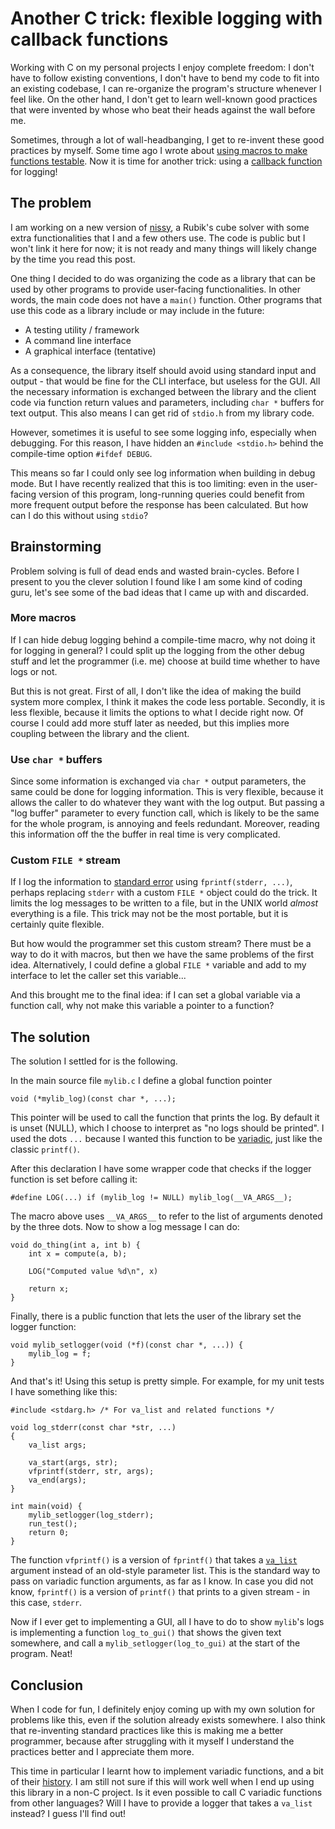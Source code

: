 # Another C trick: flexible logging with callback functions

Working with C on my personal projects I enjoy complete freedom: I
don't have to follow existing conventions, I don't have to bend my
code to fit into an existing codebase, I can re-organize the program's
structure whenever I feel like. On the other hand, I don't get to
learn well-known good practices that were invented by whose who
beat their heads against the wall before me.

Sometimes, through a lot of wall-headbanging, I get to re-invent
these good practices by myself. Some time ago I wrote about
[using macros to make functions testable](../2023-11-14-test-visibility-c-macro).
Now it is time for another trick: using a
[callback function](https://en.wikipedia.org/wiki/Callback_(computer_programming))
for logging!

## The problem

I am working on a new version of [nissy](https://nissy.tronto.net),
a Rubik's cube solver with some extra functionalities that I and a
few others use. The code is public but I won't link it here for
now; it is not ready and many things will likely change by the time
you read this post.

One thing I decided to do was organizing the code as a library that
can be used by other programs to provide user-facing functionalities.
In other words, the main code does not have a `main()` function.
Other programs that use this code as a library include or may include
in the future:

* A testing utility / framework
* A command line interface
* A graphical interface (tentative)

As a consequence, the library itself should avoid using standard
input and output - that would be fine for the CLI interface, but
useless for the GUI. All the necessary information is exchanged
between the library and the client code via function return values
and parameters, including `char *` buffers for text output.
This also means I can get rid of `stdio.h` from my library code.

However, sometimes it is useful to see some logging info, especially
when debugging. For this reason, I have hidden an `#include <stdio.h>`
behind the compile-time option `#ifdef DEBUG`.

This means so far I could only see log information when building
in debug mode. But I have recently realized that this is too limiting:
even in the user-facing version of this program, long-running queries
could benefit from more frequent output before the response has been
calculated. But how can I do this without using `stdio`?

## Brainstorming

Problem solving is full of dead ends and wasted brain-cycles.  Before
I present to you the clever solution I found like I am some kind
of coding guru, let's see some of the bad ideas that I came up with
and discarded.

### More macros

If I can hide debug logging behind a compile-time macro, why not
doing it for logging in general? I could split up the logging from
the other debug stuff and let the programmer (i.e. me) choose at
build time whether to have logs or not.

But this is not great. First of all, I don't like the idea of making
the build system more complex, I think it makes the code less
portable.  Secondly, it is less flexible, because it limits the
options to what I decide right now. Of course I could add more stuff
later as needed, but this implies more coupling between the library
and the client.

### Use `char *` buffers

Since some information is exchanged via `char *` output parameters,
the same could be done for logging information. This is very flexible,
because it allows the caller to do whatever they want with the log
output. But passing a "log buffer" parameter to every function call,
which is likely to be the same for the whole program, is annoying
and feels redundant. Moreover, reading this information off the the
buffer in real time is very complicated.

### Custom `FILE *` stream

If I log the information to
[standard error](https://en.wikipedia.org/wiki/Stderr) using
`fprintf(stderr, ...)`, perhaps replacing `stderr` with a custom
`FILE *` object could do the trick. It limits the log messages to
be written to a file, but in the UNIX world *almost* everything
is a file. This trick may not be the most portable, but it is
certainly quite flexible.

But how would the programmer set this custom stream? There must be
a way to do it with macros, but then we have the same problems of
the first idea. Alternatively, I could define a global `FILE *`
variable and add to my interface to let the caller set this variable...

And this brought me to the final idea: if I can set a global variable
via a function call, why not make this variable a pointer to a
function?

## The solution

The solution I settled for is the following.

In the main source file `mylib.c` I define a global function pointer

```
void (*mylib_log)(const char *, ...);
```

This pointer will be used to call the function that prints the log.
By default it is unset (NULL), which I choose to interpret as "no
logs should be printed".  I used the dots `...` because I wanted
this function to be
[variadic](https://en.wikipedia.org/wiki/Variadic_function), just
like the classic `printf()`.

After this declaration I have some wrapper code that checks if the
logger function is set before calling it:

```
#define LOG(...) if (mylib_log != NULL) mylib_log(__VA_ARGS__);
```

The macro above uses `__VA_ARGS__` to refer to the list of arguments
denoted by the three dots. Now to show a log message I can do:

```
void do_thing(int a, int b) {
	int x = compute(a, b);

	LOG("Computed value %d\n", x)

	return x;
}
```

Finally, there is a public function that lets the user of the
library set the logger function:

```
void mylib_setlogger(void (*f)(const char *, ...)) {
	mylib_log = f;
}
```

And that's it! Using this setup is pretty simple. For example, for my unit
tests I have something like this:

```
#include <stdarg.h> /* For va_list and related functions */

void log_stderr(const char *str, ...)
{
	va_list args;

	va_start(args, str);
	vfprintf(stderr, str, args);
	va_end(args);
}

int main(void) {
	mylib_setlogger(log_stderr);
	run_test();
	return 0;
}
```

The function `vfprintf()` is a version of `fprintf()` that takes a
[`va_list`](https://en.cppreference.com/w/c/variadic/va_list)
argument instead of an old-style parameter list. This is the
standard way to pass on variadic function arguments, as far as I
know. In case you did not know, `fprintf()` is a version of
`printf()` that prints to a given stream - in this case, `stderr`.

Now if I ever get to implementing a GUI, all I have to do to show
`mylib`'s logs is implementing a function `log_to_gui()` that shows
the given text somewhere, and call a `mylib_setlogger(log_to_gui)`
at the start of the program. Neat!

## Conclusion

When I code for fun, I definitely enjoy coming up with my own
solution for problems like this, even if the solution already exists
somewhere.  I also think that re-inventing standard practices like
this is making me a better programmer, because after struggling
with it myself I understand the practices better and I appreciate
them more.

This time in particular I learnt how to implement variadic functions,
and a bit of their
[history](https://stackoverflow.com/questions/14082476/what-is-the-best-way-for-giving-callback-for-logging).
I am still not sure if this will work well when I end up using
this library in a non-C project.  Is it even possible to call C
variadic functions from other languages?  Will I have to provide a
logger that takes a `va_list` instead? I guess I'll find out!

